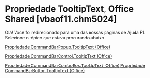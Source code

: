 
# Propriedade TooltipText, Office Shared [vbaof11.chm5024]

Olá! Você foi redirecionado para uma das nossas páginas de Ajuda F1. Selecione o tópico que estava procurando abaixo.

[Propriedade CommandBarPopup.TooltipText (Office)](http://msdn.microsoft.com/library/4b2d39b5-3fcd-0478-51ae-098094a8a4c6%28Office.15%29.aspx)

[Propriedade CommandBarControl.TooltipText (Office)](http://msdn.microsoft.com/library/03e51dbd-0d5a-5094-545f-4a98a6508b4d%28Office.15%29.aspx)

[Propriedade CommandBarComboBox.TooltipText (Office)](http://msdn.microsoft.com/library/65bfb3ff-a36e-dfd5-4ae0-4d2ccfb69000%28Office.15%29.aspx)
[Propriedade CommandBarButton.TooltipText (Office)](http://msdn.microsoft.com/library/12126126-f8b6-e8a4-3d32-4d5604928e8a%28Office.15%29.aspx)
